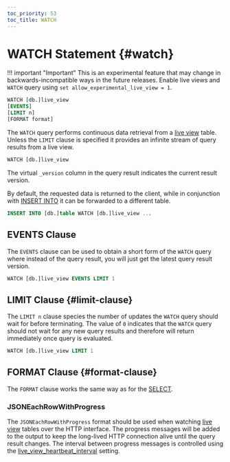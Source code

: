 ```yaml
---
toc_priority: 53
toc_title: WATCH
---
```


# WATCH Statement {#watch}

!!! important "Important"
    This is an experimental feature that may change in backwards-incompatible ways in the future releases.
    Enable live views and `WATCH` query using `set allow_experimental_live_view = 1`.


``` sql
WATCH [db.]live_view
[EVENTS]
[LIMIT n]
[FORMAT format]
```

The `WATCH` query performs continuous data retrieval from a [live view](./create/view.md#live-view) table.
Unless the `LIMIT` clause is specified it provides an infinite stream of query results
from a live view.

```sql
WATCH [db.]live_view
```

The virtual `_version` column in the query result indicates the current result version.

By default, the requested data is returned to the client, while in conjunction with [INSERT INTO](../../../sql-reference/statements/insert-into.md)
it can be forwarded to a different table.

```sql
INSERT INTO [db.]table WATCH [db.]live_view ...
```

## EVENTS Clause

The `EVENTS` clause can be used to obtain a short form of the `WATCH` query
where instead of the query result, you will just get the latest query
result version.

```sql
WATCH [db.]live_view EVENTS LIMIT 1
```

## LIMIT Clause {#limit-clause}

The `LIMIT n` clause species the number of updates the `WATCH` query should wait
for before terminating. The value of `0`
indicates that the `WATCH` query should not wait for any new query results
and therefore will return immediately once query is evaluated.

```sql
WATCH [db.]live_view LIMIT 1
```

## FORMAT Clause {#format-clause}

The `FORMAT` clause works the same way as for the [SELECT](./select/index.md#format-clause).

### JSONEachRowWithProgress

The `JSONEachRowWithProgress` format should be used when watching [live view](./create/view.md#live-view) 
tables over the HTTP interface. The progress messages will be added to the output
to keep the long-lived HTTP connection alive until the query result changes. 
The interval between progress messages is controlled using the [live_view_heartbeat_interval](./create/view.md#live-view-settings) setting.

